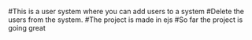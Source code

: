 #This is a user system where you can add users to a system
#Delete the users from the system.
#The project is made in ejs
#So far the project is going great
